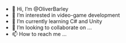 - 👋 Hi, I’m @OliverBarley
- 👀 I’m interested in video-game development
- 🌱 I’m currently learning C# and Unity
- 💞️ I’m looking to collaborate on ...
- 📫 How to reach me ...

<!---
OliverBarley/OliverBarley is a ✨ special ✨ repository because its `README.md` (this file) appears on your GitHub profile.
You can click the Preview link to take a look at your changes.
--->
